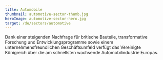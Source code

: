 ```yaml
---
title: Automobile
thumbnail: automotive-sector-thumb.jpg
heroImage: automotive-sector-hero.jpg
target: /de/sectors/automotive
---
```


Dank einer steigenden Nachfrage für britische Bauteile, transformative Forschung und Entwicklungsprogramme sowie einem unternehmensfreundlichen Geschäftsumfeld verfügt das Vereinigte Königreich über die am schnellsten wachsende Automobilindustrie Europas.